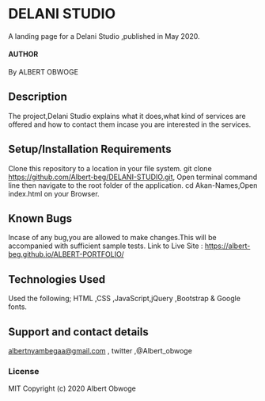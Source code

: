 # DELANI STUDIO
#### 
A landing page for a Delani Studio ,published in May 2020.
#### AUTHOR
By ALBERT OBWOGE
## Description
The project,Delani Studio explains what it does,what kind of services are offered and how to contact them incase you are interested in the services.
## Setup/Installation Requirements
Clone this repository to a location in your file system. git clone https://github.com/Albert-beg/DELANI-STUDIO.git, Open terminal command line then navigate to the root folder of the application. cd Akan-Names,Open index.html on your Browser.
## Known Bugs
Incase of any bug,you are allowed to make changes.This will be accompanied with sufficient sample tests. 
Link to Live Site : https://albert-beg.github.io/ALBERT-PORTFOLIO/
## Technologies Used
Used the following;
HTML ,CSS ,JavaScript,jQuery ,Bootstrap & Google fonts.
## Support and contact details
albertnyambegaa@gmail.com , twitter ,@Albert_obwoge
### License
MIT Copyright (c) 2020 Albert Obwoge